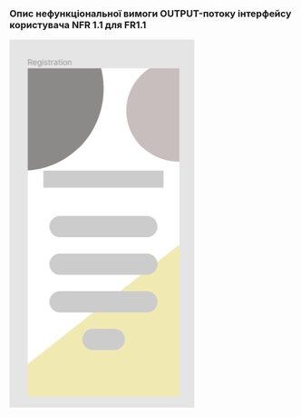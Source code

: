### Опис нефункціональної вимоги OUTPUT-потоку інтерфейсу користувача NFR 1.1 для FR1.1
![alt text](NFR1.1.png)

